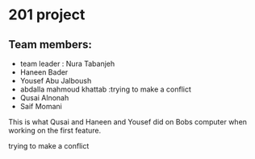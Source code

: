 # 201 project

## Team members:

* team leader : Nura Tabanjeh
* Haneen Bader
* Yousef Abu Jalboush
* abdalla mahmoud khattab :trying to make a conflict 
* Qusai Alnonah
* Saif Momani

This is what  Qusai and Haneen and Yousef did on Bobs computer when working on the first feature.

trying to make a conflict 
